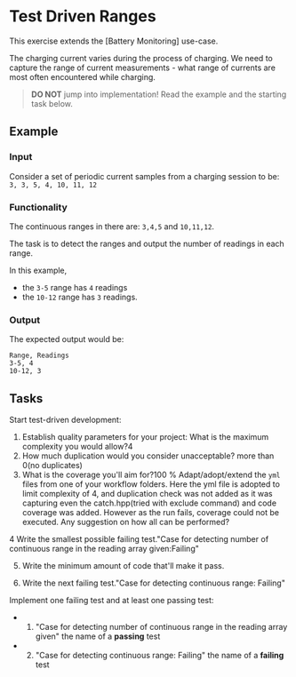 # Test Driven Ranges

This exercise extends the [Battery Monitoring] use-case.

The charging current varies during the process of charging.
We need to capture the range of current measurements -
what range of currents are most often encountered while charging.

> **DO NOT** jump into implementation! Read the example and the starting task below.

## Example

### Input

Consider a set of periodic current samples from a charging session to be:
`3, 3, 5, 4, 10, 11, 12`

### Functionality

The continuous ranges in there are: `3,4,5` and `10,11,12`.

The task is to detect the ranges and
output the number of readings in each range.

In this example,

- the `3-5` range has `4` readings
- the `10-12` range has `3` readings.

### Output

The expected output would be:

```
Range, Readings
3-5, 4
10-12, 3
```

## Tasks

Start test-driven development:

1. Establish quality parameters for your project: What is the maximum complexity you would allow?4
2. How much duplication would you consider unacceptable? more than 0(no duplicates)
3. What is the coverage you'll aim for?100 %
Adapt/adopt/extend the `yml` files from one of your workflow folders.
 Here the yml file is adopted to limit complexity of 4, and duplication check was not added as it was capturing even the catch.hpp(tried with exclude command) and code coverage was added. However as the run fails, coverage could not be executed. Any suggestion on how all can be performed?
 
4 Write the smallest possible failing test."Case for detecting number of continuous range in the reading array given:Failing"

5. Write the minimum amount of code that'll make it pass.

6. Write the next failing test."Case for detecting continuous range: Failing"

Implement one failing test and at least one passing test:

- 1. "Case for detecting number of continuous range in the reading array given" the name of a **passing** test
- 2. "Case for detecting continuous range: Failing" the name of a **failing** test
